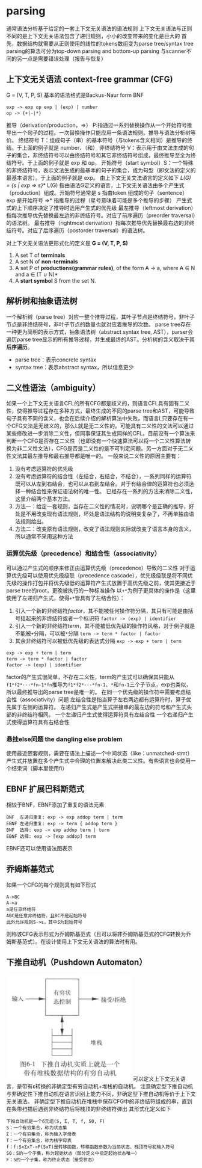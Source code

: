 # parsing
通常语法分析基于给定的一套上下文无关语法的语法规则
上下文无关语法与正则不同的是上下文无关语法包含了递归规则，小小的改变带来的变化是巨大的
首先，数据结构就需要从正则使用的线性的tokens数组变为parse tree/syntax tree
parsing的算法可分为top-down parsing and bottom-up parsing
与scanner不同的另一点是需要错误处理（报告与恢复）
## 上下文无关语法 context-free grammar (CFG)
G = (V, T, P, S)
基本的语法格式是Backus-Naur form BNF
``` BNF
exp -> exp op exp | (exp) | number
op -> {+|-|*}
```
推导（derivation/production，=>） P:指通过一系列替换操作从一个开始符号推导出一个句子的过程。一次替换操作只能应用一条语法规则。推导与语法分析树等价。
终结符号 T：组成句子（串）的基本符号（与tokens含义相同）是推导的终结。于上面的例子就是 number、（和）
非终结符号 V：表示用于由文法生成的句子的集合，非终结符号可以由终结符号和其它非终结符号组成，最终推导至全为终结符号。于上面的例子就是 exp 和 op。
开始符号（start symbol）S：一个特殊的非终结符号，表示文法生成的最基本的句子的集合，成为句型（即文法的定义的最基本语言）。于上面的例子就是 exp。
由上下文无关文法语言的定义如下
**L(G) = {s | exp =>* s}**
L(G) 指由语法G定义的语言，上下文无关语法由多个产生式（production）组成。开始符号通常是
s 指由token 组成的句子（sentence）
exp 是开始符号
=>* 指推导的过程（星号意味着可能是多个推导的步骤）
产生式式的上下顺序决定了推导时选用产生式的优先级
最左推导（leftmost derivation）指每次推导优先替换最左边的非终结符号。对应了前序遍历（preorder traversal）的语法树。
最右推导（rightmost derivation）指每次推导优先替换最右边的非终结符号。对应了后序遍历（postorder traversal）的语法树。

对上下文无关语法更形式化的定义是
**G = (V, T, P, S)**
1. A set T of **terminals**
2. A set N of **non-terminals**
3. A set P of **productions(grammar rules)**, of the form A -> a, where A ∈ N and a ∈ (T ∪ N)*
4. A **start symbol** S from the set N.


## 解析树和抽象语法树
一个解析树（parse tree）对应一整个推导过程，其叶子节点是终结符号，非叶子节点是非终结符号，非叶子节点的数量也就对应着推导的次数。
parse tree存在一种更为简明的表示方式，抽象语法树（abstract syntax tree, AST），parser会遍历parse tree显示的所有推导过程，并生成最终的AST。分析树的含义取决于其**后序遍历**。
- parse tree：表示concrete syntax
- syntax tree：表示abstract syntax，所以信息更少
## 二义性语法（ambiguity）
如果一个上下文无关语言CFL的所有CFG都是歧义的，则语言CFL具有固有二义性，使得推导过程存在多种方式，最终生成的不同的parse tree和AST，可能导致句子具有不同的含义，也会在后续介绍的解析算法中失败。而语言L只要存在有一个CFG文法是无歧义的，那么L就是无二义性的。可能具有二义性的文法可以通过某些修改进一步消除二义性，但同事保证其生成同样的CFL。目前没有一个算法来判断一个CFG是否存在二义性（也即没有一个快速算法可以将一个二义性算法转换为非二义性文法），CFG是否是二义性的是不可判定问题。另一方面对于无二义性文法其最左推导和最右推导都是唯一的。
一般来说二义性的原因主要有：
1. 没有考虑运算符的优先级
2. 没有考虑运算符的结合性（左结合，右结合，不结合），一系列同样的运算符既可以从左到右结合，也可以从右到左结合。对于有结合律的运算符也必须选择一种结合性来保证语法树的唯一性。
已经存在一系列的方法来消除二义性，这里介绍两个基本方法。
1. 方法一：给定一套规则，当存在二义性的情况时，说明哪个是正确的推导，好处是不用改变现有语法规则，坏处是语法结构的说明变复杂了，不再单独由语法规则给出。
2. 方法二：改变原有语法规则，改变了语法规则实际就改变了语言本身的含义，所以通常不采用这种方法
### 运算优先级（precedence）和结合性（associativity）
可以通过产生式的顺序来修正由运算优先级（precedence）导致的二义性
对于运算优先级可以使用优先级级联（precedence cascade），优先级级联是将不同优先级的操作打包并将优先级低的运算符产生式放置于高优先级之前，使其更接近于parse tree的root，更晚被执行的一种标准操作
以`+*`为例子更具体的操作是（这里使用了左递归产生式，使得`+*`皆具有了左结合性）：
1. 引入一个新的非终结符*factor*，其不能被任何操作符分隔，其只有可能是由括号括起来的非终结符或者一个标识符 `factor -> (exp) | identifier`
2. 引入一个新的非终结符*term*，其不能被低优先级的操作符风格，对于例子就是不能被`+`分隔，可以被`*`分隔 `term -> term * factor | factor`
3. 其余非终结符可以被低优先级的表达式分隔 `exp -> exp + term | term`
``` BNF
exp -> exp + term | term
term -> term * factor | factor
factor -> (exp) | identifier
```
factor的产生式很简单，不存在二义性，term的产生式可以确保其只能从`f1*f2*···*fn-1*fn`推导为`f1*f2*···*fn-1`、`*`和`fn-1`三个子节点，exp也类似，所以最终推导出的parse tree是唯一的。
在同一个优先级的操作符中需要考虑结合性（associativity）问题
左结合性是指当算子左右两边都有运算符时，算子优先属于左侧的运算符。
左递归产生式是产生式拼接串的最左边的符号和产生式头部的非终结符相同。
一个左递归产生式使得运算符具有左结合性
一个右递归产生式使得运算符具有右结合性
### 悬挂else问题 the dangling else problem 
使用最近嵌套规则，需要在语法上描述一个中间状态（like：unmatched-stmt）产生式并放置在多个产生式中合理的位置来解决此类二义性。有些语言也会使用一个结束词（脚本里使用fi）

## EBNF 扩展巴科斯范式
相较于BNF，EBNF添加了重复的语法元素
``` EBNF
BNF  左递归重复: exp -> exp addop term | term
EBNF 左递归重复: exp -> term { addop term }
BNF  选择: exp -> exp addop term | term
EBNF 选择: exp -> [exp addop] term
```
EBNF还可以使用语法图表示
## 乔姆斯基范式 
如果一个CFG的每个规则具有如下形式
```
A->BC
A->a
a是任意终结符
ABC是任意非终结符，且BC不是起始符号
此外允许规则S->ε，其中S为起始符号
```
则称该CFG表示形式为乔姆斯基范式（且可以将非乔姆斯基范式的CFG转换为乔姆斯基范式）。在设计使用上下文无关语法的算法时有用。
## 下推自动机（Pushdown Automaton）
![PDA](./pics/PDA.png)
可以定义上下文无关语言，是带有ε转换的非确定型有穷自动机+堆栈的自动机。
注意确定型下推自动机与非确定性下推自动机在语言识别上能力不同，非确定型下推自动机等价于上下文无关语法。
非确定型下推自动机在堆栈中保存CFG中的非终结符组成的串，直到在条带扫描后遇到非终结符后将栈顶的非终结符弹出
其形式化定义如下
```
下推自动机是一个6元组(S, Σ, T, f, S0, F)
S：一个有穷集合，称为状态集
Σ：一个有穷集合，称为输入字母表
T：一个有穷集合，称为栈字母表
f：f:SxΣxT->P(SxT)是转移函数，转移函数参数为当前状态、栈顶符号和输入符号
S0：S的一个子集，称为起始状态（部分定义中指定起始状态唯一）
F：S的一个子集，称为终止状态（接受状态）
```

